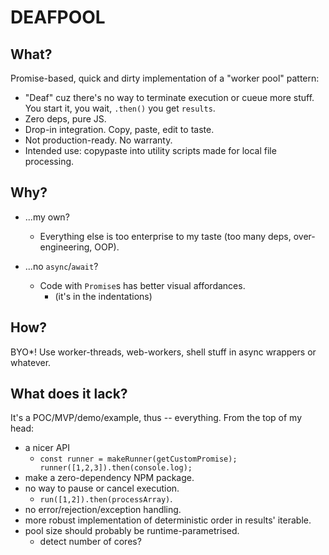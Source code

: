 # DEAFPOOL

## What?
Promise-based, quick and dirty implementation of a "worker pool" pattern:

- "Deaf" cuz there's no way to terminate execution or cueue more stuff. You start it, you wait, `.then()` you get `results`.
- Zero deps, pure JS.
- Drop-in integration. Copy, paste, edit to taste.
- Not production-ready. No warranty.
- Intended use: copypaste into utility scripts made for local file processing.

## Why?

- ...my own?
    - Everything else is too enterprise to my taste (too many deps, over-engineering, OOP).

- ...no `async`/`await`?
    - Code with `Promise`s has better visual affordances.
        - (it's in the indentations)

## How?

BYO\*! Use worker-threads, web-workers, shell stuff in async wrappers or whatever.

## What does it lack?

It's a POC/MVP/demo/example, thus -- everything. From the top of my head:

- a nicer API
    - `const runner = makeRunner(getCustomPromise); runner([1,2,3]).then(console.log);`
- make a zero-dependency NPM package.
- no way to pause or cancel execution.
    - `run([1,2]).then(processArray)`.
- no error/rejection/exception handling.
- more robust implementation of deterministic order in results' iterable.
- pool size should probably be runtime-parametrised.
    - detect number of cores?

